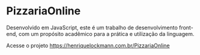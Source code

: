 # PizzariaOnline
Desenvolvido em JavaScript, este é um trabalho de desenvolvimento front-end, com um propósito acadêmico para a prática e utilização da linguagem.

Acesse o projeto
https://henriquelockmann.com.br/PizzariaOnline
